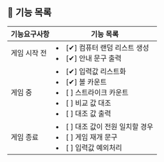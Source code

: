 ## 🚀 기능 목록

| 기능요구사항  | 기능 목록                                                                                                            |    
|---------|------------------------------------------------------------------------------------------------------------------|
| 게임 시작 전 | <li> [✔] 컴퓨터 랜덤 리스트 생성 </li> <li> [✔] 안내 문구 출력 </li>                                                             |
| 게임 중    | <li> [✔] 입력값 리스트화</li>  <li> [✔] 볼 카운트</li>  <li> [ ] 스트라이크 카운트</li> <li> [ ] 비교 값 대조</li>  <li> [ ] 대조 값 출력</li> |
| 게임 종료   | <li> [ ] 대조 값이 전원 일치할 경우</li><li> [ ] 게임 재개 문구</li> <li> [ ] 입력값 예외처리</li>                                       |

